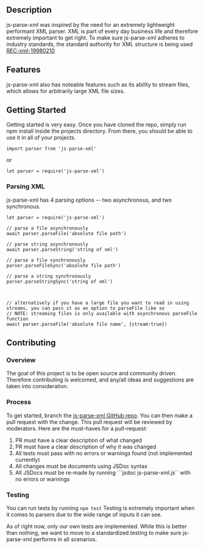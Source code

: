 ## **Description**
js-parse-xml was inspired by the need for an extremely lightweight performant XML parser. XML is part of every day business life and therefore extremely important to get right. To make sure js-parse-xml adheres to industry standards, the standard authority for XML structure is being used [REC-xml-19980210](https://www.w3.org/TR/1998/REC-xml-19980210)

## **Features**
js-parse-xml also has noteable features such as its ability to stream files, which allows for arbitrarily large XML file sizes.

## **Getting Started**
Getting started is very easy. Once you have cloned the repo, simply run npm install inside the projects directory. From there, you should be able to use it in all of your projects.

```
import parser from 'js-parse-xml'
``` 
or 
```
let parser = require('js-parse-xml')
```
### **Parsing XML**
js-parse-xml has 4 parsing options -- two asynchronous, and two synchronous.


```
let parser = require('js-parse-xml')

// parse a file asynchronously
await parser.parseFile('absolute file path')

// parse string asynchronously
await parser.parseString('string of xml')

// parse a file synchronously
parser.parseFileSync('absolute file path')

// parse a string synchronously
parser.parseStringSync('string of xml')



// alternatively if you have a large file you want to read in using streams, you can pass it as an option to parseFile like so
// NOTE: streaming files is only available with asynchronous parseFile function
await parser.parseFile('absolute file name', {stream:true})
```



## **Contributing**
### **Overview**
The goal of this project is to be open source and community driven. Therefore contributing is welcomed, and any/all ideas and suggestions are taken into consideration. 

### **Process**
To get started, branch the [js-parse-xml GitHub repo](https://github.com/JeremyMColegrove/XML-LNP). 
You can then make a pull request with the change. This pull request will be reviewed by moderators. Here are the must-haves for a pull-request:

1. PR must have a clear description of what changed
2. PR must have a clear description of why it was changed
3. All tests must pass with no errors or warnings found (not implemented currently)
4. All changes must be documents using JSDoc syntax
5. All JSDocs must be re-made by running ```jsdoc js-parse-xml.js`` with no errors or warnings

### **Testing**

You can run tests by running ```npm test```
Testing is extremely important when it comes to parsers due to the wide range of inputs it can see.

As of right now, only our own tests are implemented. While this is better than nothing, we want to move to a standardized testing to make sure js-parse-xml performs in all scenarios.







